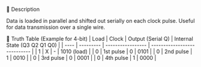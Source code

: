 🔹 Description

Data is loaded in parallel and shifted out serially on each clock pulse.
Useful for data transmission over a single wire.

🔹 Truth Table (Example for 4-bit)
| Load | Clock     | Output (Serial Q) | Internal State (Q3 Q2 Q1 Q0) |
| ---- | --------- | ----------------- | ---------------------------- |
| 1    | X         | -                 | 1010 (load)                  |
| 0    | 1st pulse | 0                 | 0101                         |
| 0    | 2nd pulse | 1                 | 0010                         |
| 0    | 3rd pulse | 0                 | 0001                         |
| 0    | 4th pulse | 1                 | 0000                         |

